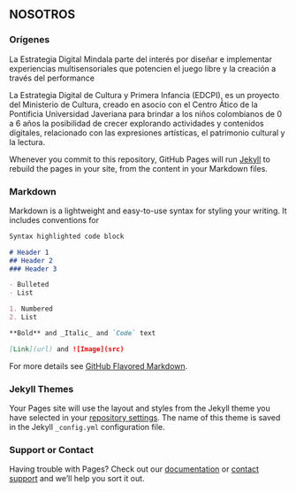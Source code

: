 ## NOSOTROS

### Orígenes  

La Estrategia Digital Mindala parte del interés por diseñar e implementar experiencias multisensoriales que potencien el juego libre y la creación a través del performance 

La Estrategia Digital de Cultura y Primera Infancia (EDCPI), es un proyecto del Ministerio de Cultura, creado en asocio con el Centro Ático de la Pontificia Universidad Javeriana para brindar a los niños colombianos de 0 a 6 años la posibilidad de crecer explorando actividades y contenidos digitales, relacionado con las expresiones artísticas, el patrimonio cultural y la lectura.

Whenever you commit to this repository, GitHub Pages will run [Jekyll](https://jekyllrb.com/) to rebuild the pages in your site, from the content in your Markdown files.

### Markdown

Markdown is a lightweight and easy-to-use syntax for styling your writing. It includes conventions for

```markdown
Syntax highlighted code block

# Header 1
## Header 2
### Header 3

- Bulleted
- List

1. Numbered
2. List

**Bold** and _Italic_ and `Code` text

[Link](url) and ![Image](src)
```

For more details see [GitHub Flavored Markdown](https://guides.github.com/features/mastering-markdown/).

### Jekyll Themes

Your Pages site will use the layout and styles from the Jekyll theme you have selected in your [repository settings](https://github.com/ingelectronicadj/MINDALA/settings). The name of this theme is saved in the Jekyll `_config.yml` configuration file.

### Support or Contact

Having trouble with Pages? Check out our [documentation](https://help.github.com/categories/github-pages-basics/) or [contact support](https://github.com/contact) and we’ll help you sort it out.
